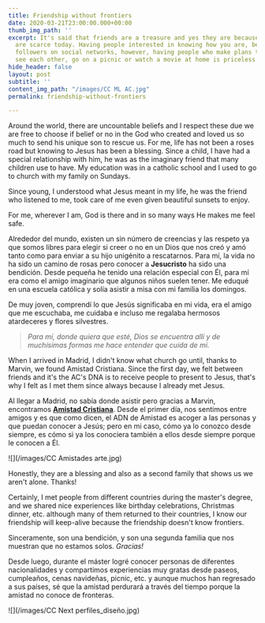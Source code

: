 ```yaml
---
title: Friendship without frontiers
date: 2020-03-21T23:00:00.000+00:00
thumb_img_path: ''
excerpt: It's said that friends are a treasure and yes they are because good friends
  are scarce today. Having people interested in knowing how you are, became having
  followers on social networks, however, having people who make plans to meet and
  see each other, go on a picnic or watch a movie at home is priceless.
hide_header: false
layout: post
subtitle: ''
content_img_path: "/images/CC ML AC.jpg"
permalink: friendship-without-frontiers

---
```

Around the world, there are uncountable beliefs and I respect these due we are free to choose if belief or no in the God who created and loved us so much to send his unique son to rescue us. For me, life has not been a roses road but knowing to Jesus has been a blessing. Since a child, I have had a special relationship with him, he was as the imaginary friend that many children use to have. My education was in a catholic school and I used to go to church with my family on Sundays.

Since young, I understood what Jesus meant in my life, he was the friend who listened to me, took care of me even given beautiful sunsets to enjoy.

For me, wherever I am, God is there and in so many ways He makes me feel safe.

Alrededor del mundo, existen un sin número de creencias y las respeto ya que somos libres para elegir si creer o no en un Dios que nos creó y amó tanto como para enviar a su hijo unigénito a rescatarnos. Para mí, la vida no ha sido un camino de rosas pero conocer a **Jesucristo** ha sido una bendición. Desde pequeña he tenido una relación especial con Él, para mí era como el amigo imaginario que algunos niños suelen tener. Me eduqué en una escuela católica y solía asistir a misa con mi familia los domingos.

De muy joven, comprendí lo que Jesús significaba en mi vida, era el amigo que me escuchaba, me cuidaba e incluso me regalaba hermosos atardeceres y flores silvestres.

> _Para mí, donde quiera que esté, Dios se encuentra allí y de muchísimas formas me hace entender que cuida de mí._

When I arrived in Madrid, I didn't know what church go until, thanks to Marvin, we found Amistad Cristiana. Since the first day, we felt between friends and it's the AC's DNA is to receive people to present to Jesus, that's why I felt as I met them since always because I already met Jesus.

Al llegar a Madrid, no sabía donde asistir pero gracias a Marvin, encontramos [**Amistad Cristiana**](https://amistadcristianamadrid.org/ "AmistadCristiana"). Desde el primer día, nos sentimos entre amigos y es que como dicen, el ADN de Amistad es acoger a las personas y que puedan conocer a Jesús; pero en mi caso, cómo ya lo conozco desde siempre, es cómo si ya los conociera también a ellos desde siempre porque le conocen a Él.

![](/images/CC Amistades arte.jpg)

Honestly, they are a blessing and also as a second family that shows us we aren't alone. Thanks!

Certainly, I met people from different countries during the master's degree, and we shared nice experiences like birthday celebrations, Christmas dinner, etc. although many of them returned to their countries, I know our friendship will keep-alive because the friendship doesn't know frontiers. 

Sinceramente, son una bendición, y son una segunda familia que nos muestran que no estamos solos. _Gracias!_

Desde luego, durante el máster logré conocer personas de diferentes nacionalidades y compartimos experiencias muy gratas desde paseos, cumpleaños, cenas navideñas, picnic, etc. y aunque muchos han regresado a sus países, sé que la amistad perdurará a través del tiempo porque la amistad no conoce de fronteras.

![](/images/CC Next perfiles_diseño.jpg)